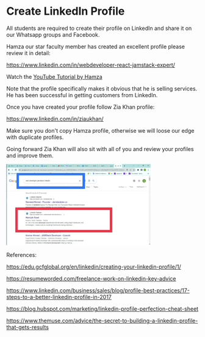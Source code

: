 # Create LinkedIn Profile

All students are required to create their profile on LinkedIn and share it on our Whatsapp groups and Facebook.

Hamza our star faculty member has created an excellent profile please review it in detail:

https://www.linkedin.com/in/webdeveloper-react-jamstack-expert/

Watch the [YouTube Tutorial by Hamza](https://www.youtube.com/watch?v=jWJ8COA98U4)

Note that the profile specifically makes it obvious that he is selling services. He has been successful in getting customers from LinkedIn.

Once you have created your profile follow Zia Khan profile:

https://www.linkedin.com/in/ziaukhan/

Make sure you don't copy Hamza profile, otherwise we will loose our edge with duplicate profiles. 

Going forward Zia Khan will also sit with all of you and review your profiles and improve them. 

<img src="search.jpeg" width="75%">

References:

https://edu.gcfglobal.org/en/linkedin/creating-your-linkedin-profile/1/

https://resumeworded.com/freelance-work-on-linkedin-key-advice

https://www.linkedin.com/business/sales/blog/profile-best-practices/17-steps-to-a-better-linkedin-profile-in-2017

https://blog.hubspot.com/marketing/linkedin-profile-perfection-cheat-sheet

https://www.themuse.com/advice/the-secret-to-building-a-linkedin-profile-that-gets-results

